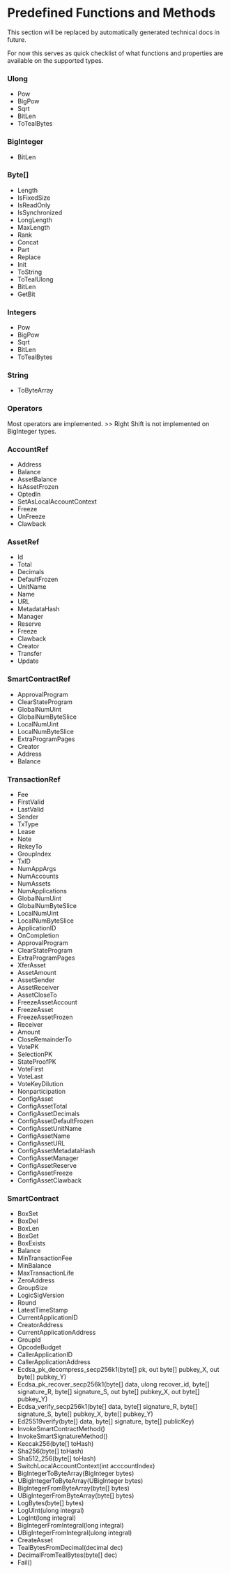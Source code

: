 # Predefined Functions and Methods

This section will be replaced by automatically generated technical docs in future.

For now this serves as quick checklist of what functions and properties are available
on the supported types.

### Ulong
- Pow
- BigPow
- Sqrt
- BitLen
- ToTealBytes

### BigInteger

- BitLen

### Byte[]

- Length
- IsFixedSize
- IsReadOnly
- IsSynchronized
- LongLength
- MaxLength
- Rank
- Concat
- Part
- Replace
- Init
- ToString
- ToTealUlong
- BitLen
- GetBit

### Integers

- Pow
- BigPow
- Sqrt
- BitLen
- ToTealBytes

### String

- ToByteArray

### Operators

Most operators are implemented. >> Right Shift is not implemented on BigInteger types.

### AccountRef

- Address
- Balance
- AssetBalance
- IsAssetFrozen
- OptedIn
- SetAsLocalAccountContext
- Freeze
- UnFreeze
- Clawback

### AssetRef

- Id
- Total
- Decimals
- DefaultFrozen
- UnitName
- Name
- URL
- MetadataHash
- Manager
- Reserve
- Freeze
- Clawback
- Creator
- Transfer
- Update

### SmartContractRef

- ApprovalProgram
- ClearStateProgram
- GlobalNumUint
- GlobalNumByteSlice
- LocalNumUint
- LocalNumByteSlice
- ExtraProgramPages
- Creator
- Address
- Balance

### TransactionRef

- Fee
- FirstValid
- LastValid
- Sender
- TxType
- Lease
- Note
- RekeyTo
- GroupIndex
- TxID
- NumAppArgs
- NumAccounts
- NumAssets
- NumApplications
- GlobalNumUint
- GlobalNumByteSlice
- LocalNumUint
- LocalNumByteSlice
- ApplicationID
- OnCompletion
- ApprovalProgram
- ClearStateProgram
- ExtraProgramPages
- XferAsset
- AssetAmount
- AssetSender
- AssetReceiver
- AssetCloseTo
- FreezeAssetAccount
- FreezeAsset
- FreezeAssetFrozen
- Receiver
- Amount
- CloseRemainderTo
- VotePK
- SelectionPK
- StateProofPK
- VoteFirst
- VoteLast
- VoteKeyDilution
- Nonparticipation
- ConfigAsset
- ConfigAssetTotal
- ConfigAssetDecimals
- ConfigAssetDefaultFrozen
- ConfigAssetUnitName
- ConfigAssetName
- ConfigAssetURL
- ConfigAssetMetadataHash
- ConfigAssetManager
- ConfigAssetReserve
- ConfigAssetFreeze
- ConfigAssetClawback


### SmartContract

- BoxSet
- BoxDel
- BoxLen
- BoxGet
- BoxExists
- Balance
- MinTransactionFee
- MinBalance
- MaxTransactionLife
- ZeroAddress
- GroupSize
- LogicSigVersion
- Round
- LatestTimeStamp
- CurrentApplicationID
- CreatorAddress
- CurrentApplicationAddress
- GroupId
- OpcodeBudget
- CallerApplicationID
- CallerApplicationAddress
- Ecdsa_pk_decompress_secp256k1(byte[] pk, out byte[] pubkey_X, out byte[] pubkey_Y)
- Ecdsa_pk_recover_secp256k1(byte[] data, ulong recover_id, byte[] signature_R, byte[] signature_S, out byte[] pubkey_X, out byte[] pubkey_Y)
- Ecdsa_verify_secp256k1(byte[] data, byte[] signature_R, byte[] signature_S, byte[] pubkey_X, byte[] pubkey_Y)
- Ed25519verify(byte[] data, byte[] signature, byte[] publicKey)
- InvokeSmartContractMethod()
- InvokeSmartSignatureMethod()
- Keccak256(byte[] toHash)
- Sha256(byte[] toHash)
- Sha512_256(byte[] toHash)
- SwitchLocalAccountContext(int acccountIndex)
- BigIntegerToByteArray(BigInteger bytes)
- UBigIntegerToByteArray(UBigInteger bytes)
- BigIntegerFromByteArray(byte[] bytes)
- UBigIntegerFromByteArray(byte[] bytes)
- LogBytes(byte[] bytes)
- LogUInt(ulong integral)
- LogInt(long integral)
- BigIntegerFromIntegral(long integral)
- UBigIntegerFromIntegral(ulong integral)
- CreateAsset
- TealBytesFromDecimal(decimal dec)
- DecimalFromTealBytes(byte[] dec)
- Fail()




